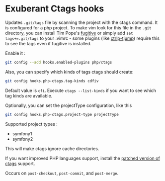 # Exuberant Ctags hooks

Updates `.git/tags` file by scanning the project with the ctags command. It is
configured for a php project. To make vim look for this file in the `.git`
directory, you can install Tim Pope's [fugitive][1] or simply add
`set tags+=.git/tags` to your .vimrc - some plugins (like [ctrlp-tjump][2])
require this to see the tags even if fugitive is installed.

Enable it :

```sh
git config --add hooks.enabled-plugins php/ctags
```

Also, you can specify which kinds of tags ctags should create:

```sh
git config hooks.php-ctags.tag-kinds cdfiv
```

Default value is `cfi`. Execute `ctags --list-kinds` if you want to see which
tag kinds are available.

Optionally, you can set the projectType configuration, like this

```sh
git config hooks.php-ctags.project-type projectType
```

Supported project types :

- symfony1
- symfony2

This will make ctags ignore cache directories.

If you want improved PHP languages support, install the [patched version of ctags][3]
support.

Occurs on `post-checkout`, `post-commit`, and `post-merge`.

[2]: https://github.com/tpope/vim-fugitive
[3]: https://github.com/ivalkeen/vim-ctrlp-tjump
[1]: https://github.com/shawncplus/phpcomplete.vim/wiki/Patched-ctags
